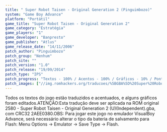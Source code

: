 ```yaml
---
title: " Super Robot Taisen - Original Generation 2 (Pinguimbozo)"
system: "Game Boy Advance"
platform: "Portátil"
game_title: "Super Robot Taisen - Original Generation 2"
game_category: "Estratégia"
game_players: "1"
game_developer: "Banpresto"
game_publisher: "Atlus"
game_release_date: "14/11/2006"
patch_author: "Pinguimbozo"
patch_group: "Nenhum"
patch_site: ""
patch_version: "1.0"
patch_release: "19/09/2014"
patch_type: "IPS"
patch_progress: "Textos - 100% / Acentos - 100% / Gráficos - 10% / Ponteiros - 10%"
patch_images: ["//img.romhackers.org/traducoes/%5BGBA%5D%20Super%20Robot%20Taisen%20-%20Original%20Generation%202%20-%20Pinguimbozo%20-%201.png","//img.romhackers.org/traducoes/%5BGBA%5D%20Super%20Robot%20Taisen%20-%20Original%20Generation%202%20-%20Pinguimbozo%20-%202.png","//img.romhackers.org/traducoes/%5BGBA%5D%20Super%20Robot%20Taisen%20-%20Original%20Generation%202%20-%20Pinguimbozo%20-%203.png"]
---
```

Todos os textos do jogo estão traduzidos e acentuados, e alguns gráficos foram editados.ATENÇÃO:Esta tradução deve ser aplicada na ROM original 2580 - Super Robot Taisen - Original Generation 2 (U)(Independent).gba, com CRC32 2AEE0380.OBS: Para jogar este jogo no emulador VisualBoy Advance, será necessário alterar o tipo da bateria de salvamento para Flash: Menu Options -> Emulator -> Save Type -> Flash.